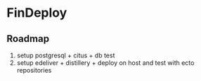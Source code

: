 # FinDeploy

## Roadmap

1. setup postgresql + citus + db test
2. setup edeliver + distillery + deploy on host and test with ecto repositories
